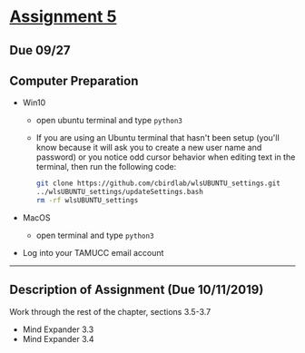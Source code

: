 # [Assignment 5](https://classroom.github.com/a/KHxwEJxn)

## Due 09/27

## Computer Preparation
* Win10
	* open ubuntu terminal and type `python3`

	* If you are using an Ubuntu terminal that hasn't been setup (you'll know because it will ask you to create a new user name and password) or you notice odd cursor behavior when editing text in the terminal, then run the following code:
		```bash
		git clone https://github.com/cbirdlab/wlsUBUNTU_settings.git
		../wlsUBUNTU_settings/updateSettings.bash
		rm -rf wlsUBUNTU_settings
		```
* MacOS
	* open terminal and type `python3`

* Log into your TAMUCC email account

___

## Description of Assignment (Due 10/11/2019)
Work through the rest of the chapter, sections 3.5-3.7
* Mind Expander 3.3
* Mind Expander 3.4
